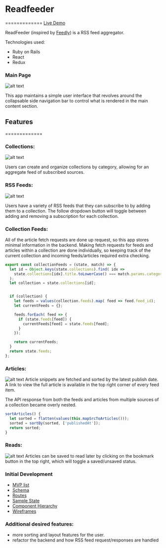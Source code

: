 # Readfeeder
=============
[Live Demo](readfeeder.herokuapp.com)

ReadFeeder (inspired by [Feedly](https://feedly.com/)) is a RSS feed aggregator.

Technologies used:
  * Ruby on Rails
  * React
  * Redux

### Main Page
![alt text](http://res.cloudinary.com/dhuab49yi/image/upload/v1506717546/readfeeder_img.png "Main Page")

This app maintains a simple user interface that revolves around the collapsable side navigation bar to control what is rendered in the main content section.

## Features
=============
### Collections:
![alt text](http://res.cloudinary.com/dhuab49yi/image/upload/v1506723882/reedfeer_collections_j7lbt6.png "Collections")

Users can create and organize collections by category, allowing for an aggregate feed of subscribed sources.


### RSS Feeds:
![alt text](http://res.cloudinary.com/dhuab49yi/image/upload/v1506723008/reedfeeder_rss_fglcy8.png "RSS Feeds")

Users have a variety of RSS feeds that they can subscribe to by adding them to a collection. The follow dropdown button will toggle between adding and removing a subscription for each collection.

### Collection Feeds:

All of the article fetch requests are done up request, so this app stores minimal information in the backend. Making fetch requests for feeds and articles within a collection are done individually, so keeping track of the current collection and incoming feeds/articles required extra checking.

```javascript
export const collectionFeeds = (state, match) => {
  let id = Object.keys(state.collections).find( idx =>
    state.collections[idx].title.toLowerCase() === match.params.category
  );
  let collection = state.collections[id];


  if (collection) {
    let feeds = values(collection.feeds).map( feed => feed.feed_id);
    let currentFeeds = {};

    feeds.forEach( feed => {
      if (state.feeds[feed]) {
        currentFeeds[feed] = state.feeds[feed];
      }
    });

    return currentFeeds;
  }
  return state.feeds;
};
```

### Articles:
![alt text](http://res.cloudinary.com/dhuab49yi/image/upload/v1506724563/readfeeder_articles_uwosmg.png "Articles")
Article snippets are fetched and sorted by the latest publish date. A link to view the full article is available in the top right corner of every feed item.

The API response from both the feeds and articles from multiple sources of a collection became overly nested.

```javascript
sortArticles() {
  let sorted = flatten(values(this.mapSrcToArticles()));
  sorted = sortBy(sorted, ['publishedAt']);
  return sorted;
}
```

### Reads:
![alt text](http://res.cloudinary.com/dhuab49yi/image/upload/v1506724694/readfeeder_reads_p3rtni.png "Reads")
Articles can be saved to read later by clicking on the bookmark button in the top right, which will toggle a saved/unsaved status.


### Initial Development
+ [MVP list](mvp-list)
+ [Schema](schema)
+ [Routes](routes)
+ [Sample State](sample-state)
+ [Component Hierarchy](component-hierarchy)
+ [Wireframes](wireframes)

### Additional desired features:

* more sorting and layout features for the user.
* refactor the backend and how RSS feed request/responses are handled
